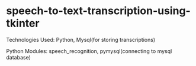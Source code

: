 # speech-to-text-transcription-using-tkinter

Technologies Used:
Python,
Mysql(for storing transcriptions)

Python Modules:
speech_recognition,
pymysql(connecting to mysql database)


